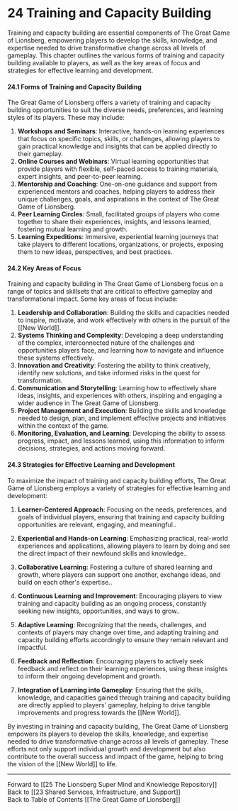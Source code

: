 # 24 Training and Capacity Building

Training and capacity building are essential components of The Great Game of Lionsberg, empowering players to develop the skills, knowledge, and expertise needed to drive transformative change across all levels of gameplay. This chapter outlines the various forms of training and capacity building available to players, as well as the key areas of focus and strategies for effective learning and development.

#### 24.1 Forms of Training and Capacity Building

The Great Game of Lionsberg offers a variety of training and capacity building opportunities to suit the diverse needs, preferences, and learning styles of its players. These may include:

1.  **Workshops and Seminars**: Interactive, hands-on learning experiences that focus on specific topics, skills, or challenges, allowing players to gain practical knowledge and insights that can be applied directly to their gameplay.
2.  **Online Courses and Webinars**: Virtual learning opportunities that provide players with flexible, self-paced access to training materials, expert insights, and peer-to-peer learning.
3.  **Mentorship and Coaching**: One-on-one guidance and support from experienced mentors and coaches, helping players to address their unique challenges, goals, and aspirations in the context of The Great Game of Lionsberg.
4.  **Peer Learning Circles**: Small, facilitated groups of players who come together to share their experiences, insights, and lessons learned, fostering mutual learning and growth.
5.  **Learning Expeditions**: Immersive, experiential learning journeys that take players to different locations, organizations, or projects, exposing them to new ideas, perspectives, and best practices.

#### 24.2 Key Areas of Focus

Training and capacity building in The Great Game of Lionsberg focus on a range of topics and skillsets that are critical to effective gameplay and transformational impact. Some key areas of focus include:

1.  **Leadership and Collaboration**: Building the skills and capacities needed to inspire, motivate, and work effectively with others in the pursuit of the [[New World]].
2.  **Systems Thinking and Complexity**: Developing a deep understanding of the complex, interconnected nature of the challenges and opportunities players face, and learning how to navigate and influence these systems effectively.
3.  **Innovation and Creativity**: Fostering the ability to think creatively, identify new solutions, and take informed risks in the quest for transformation.
4.  **Communication and Storytelling**: Learning how to effectively share ideas, insights, and experiences with others, inspiring and engaging a wider audience in The Great Game of Lionsberg.
5.  **Project Management and Execution**: Building the skills and knowledge needed to design, plan, and implement effective projects and initiatives within the context of the game.
6.  **Monitoring, Evaluation, and Learning**: Developing the ability to assess progress, impact, and lessons learned, using this information to inform decisions, strategies, and actions moving forward.

#### 24.3 Strategies for Effective Learning and Development

To maximize the impact of training and capacity building efforts, The Great Game of Lionsberg employs a variety of strategies for effective learning and development:

1.  **Learner-Centered Approach**: Focusing on the needs, preferences, and goals of individual players, ensuring that training and capacity building opportunities are relevant, engaging, and meaningful..
    
2.  **Experiential and Hands-on Learning**: Emphasizing practical, real-world experiences and applications, allowing players to learn by doing and see the direct impact of their newfound skills and knowledge..
    
3.  **Collaborative Learning**: Fostering a culture of shared learning and growth, where players can support one another, exchange ideas, and build on each other's expertise..
    
4.  **Continuous Learning and Improvement**: Encouraging players to view training and capacity building as an ongoing process, constantly seeking new insights, opportunities, and ways to grow..
    
5.  **Adaptive Learning**: Recognizing that the needs, challenges, and contexts of players may change over time, and adapting training and capacity building efforts accordingly to ensure they remain relevant and impactful.
    
6.  **Feedback and Reflection**: Encouraging players to actively seek feedback and reflect on their learning experiences, using these insights to inform their ongoing development and growth.
    
7.  **Integration of Learning into Gameplay**: Ensuring that the skills, knowledge, and capacities gained through training and capacity building are directly applied to players' gameplay, helping to drive tangible improvements and progress towards the [[New World]].
    

By investing in training and capacity building, The Great Game of Lionsberg empowers its players to develop the skills, knowledge, and expertise needed to drive transformative change across all levels of gameplay. These efforts not only support individual growth and development but also contribute to the overall success and impact of the game, helping to bring the vision of the [[New World]] to life.

____

Forward to [[25 The Lionsberg Super Mind and Knowledge Repository]]    
Back to [[23 Shared Services, Infrastructure, and Support]]  
Back to Table of Contents [[The Great Game of Lionsberg]]  